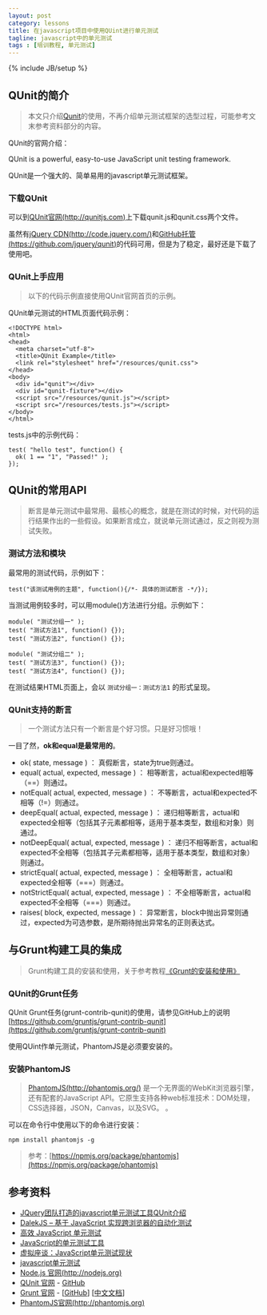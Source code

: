 ```yaml
---
layout: post
category: lessons
title: 在javascript项目中使用QUint进行单元测试
tagline: javascript中的单元测试
tags : [培训教程, 单元测试]
---
```

{% include JB/setup %}

## QUnit的简介 ##

> 本文只介绍[Qunit](http://qunitjs.com/)的使用，不再介绍单元测试框架的选型过程，可能参考文末参考资料部分的内容。

QUnit的官网介绍：

QUnit is a powerful, easy-to-use JavaScript unit testing framework. 

QUnit是一个强大的、简单易用的javascript单元测试框架。

### 下载QUnit ###

可以到[QUnit官网(http://qunitjs.com)](http://qunitjs.com/)上下载qunit.js和qunit.css两个文件。

虽然有[jQuery CDN(http://code.jquery.com/)](http://code.jquery.com/)和[GitHub托管(https://github.com/jquery/qunit)](https://github.com/jquery/qunit)的代码可用，但是为了稳定，最好还是下载了使用吧。

### QUnit上手应用 ###

> 以下的代码示例直接使用QUnit官网首页的示例。

QUnit单元测试的HTML页面代码示例：

	<!DOCTYPE html>
	<html>
	<head>
	  <meta charset="utf-8">
	  <title>QUnit Example</title>
	  <link rel="stylesheet" href="/resources/qunit.css">
	</head>
	<body>
	  <div id="qunit"></div>
	  <div id="qunit-fixture"></div>
	  <script src="/resources/qunit.js"></script>
	  <script src="/resources/tests.js"></script>
	</body>
	</html>

tests.js中的示例代码：

	test( "hello test", function() {
	  ok( 1 == "1", "Passed!" );
	});

## QUnit的常用API ##

> 断言是单元测试中最常用、最核心的概念，就是在测试的时候，对代码的运行结果作出的一些假设。如果断言成立，就说单元测试通过，反之则视为测试失败。

### 测试方法和模块 ###

最常用的测试代码，示例如下：

	test("该测试用例的主题", function(){/*- 具体的测试断言 -*/});

当测试用例较多时，可以用module()方法进行分组。示例如下：

	module( "测试分组一" );
	test( "测试方法1", function() {});
	test( "测试方法2", function() {});
	 
	module( "测试分组二" );
	test( "测试方法3", function() {});
	test( "测试方法4", function() {});

在测试结果HTML页面上，会以 `测试分组一：测试方法1` 的形式呈现。

### QUnit支持的断言 ###

> 一个测试方法只有一个断言是个好习惯。只是好习惯哦！

一目了然，**ok和equal是最常用的**。

- ok( state, message ) ： 真假断言，state为true则通过。
- equal( actual, expected, message ) ： 相等断言，actual和expected相等（==）则通过。
- notEqual( actual, expected, message ) ： 不等断言，actual和expected不相等（!=）则通过。
- deepEqual( actual, expected, message ) ： 递归相等断言，actual和expected全相等（包括其子元素都相等，适用于基本类型，数组和对象）则通过。
- notDeepEqual( actual, expected, message ) ： 递归不相等断言，actual和expected不全相等（包括其子元素都相等，适用于基本类型，数组和对象）则通过。
- strictEqual( actual, expected, message ) ： 全相等断言，actual和expected全相等（===）则通过。
- notStrictEqual( actual, expected, message ) ： 不全相等断言，actual和expected不全相等（===）则通过。
- raises( block, expected, message ) ： 异常断言，block中抛出异常则通过，expected为可选参数，是所期待抛出异常名的正则表达式。

## 与Grunt构建工具的集成 ##

> Grunt构建工具的安装和使用，关于参考教程[《Grunt的安装和使用》](http://clientlab.github.io/lessons/2013/10/15/installation-and-use-of-grunt/)

### QUnit的Grunt任务 ###

QUnit Grunt任务(grunt-contrib-qunit)的使用，请参见GitHub上的说明[https://github.com/gruntjs/grunt-contrib-qunit](https://github.com/gruntjs/grunt-contrib-qunit)

使用QUint作单元测试，PhantomJS是必须要安装的。

### 安装PhantomJS ###

> [PhantomJS(http://phantomjs.org/)](http://phantomjs.org/) 是一个无界面的WebKit浏览器引擎，还有配套的JavaScript API。它原生支持各种web标准技术：DOM处理，CSS选择器，JSON，Canvas，以及SVG。
。

可以在命令行中使用以下的命令进行安装：

	npm install phantomjs -g

> 参考：[https://npmjs.org/package/phantomjs](https://npmjs.org/package/phantomjs)

## 参考资料 ##

- [JQuery团队打造的javascript单元测试工具QUnit介绍](http://www.cnblogs.com/nuaalfm/archive/2010/02/26/1674235.html)
- [DalekJS – 基于 JavaScript 实现跨浏览器的自动化测试](http://www.tuicool.com/articles/JVRRbq)
- [高效 JavaScript 单元测试](http://www.ibm.com/developerworks/cn/opensource/os-jstesting/)
- [JavaScript的单元测试工具](http://select.yeeyan.org/view/213582/265887)
- [虚拟座谈：JavaScript单元测试现状](http://www.infoq.com/cn/articles/javascript-unit-testing)
- [javascript单元测试](http://www.cnblogs.com/frostbelt/archive/2012/08/03/2622302.html)
- [Node.js 官网(http://nodejs.org)](http://nodejs.org)
- [QUnit 官网](http://qunitjs.com/) - [GitHub](https://github.com/jquery/qunit)
- [Grunt 官网](http://www.gruntjs.com) - [[GitHub](https://github.com/gruntjs/)] [[中文文档](http://www.gruntjs.org/)]
- [PhantomJS官网(http://phantomjs.org)](http://phantomjs.org)
